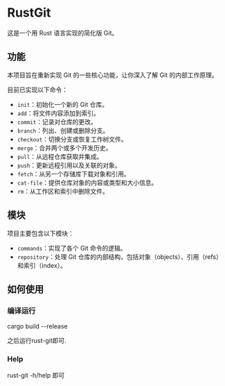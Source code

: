 # RustGit

这是一个用 Rust 语言实现的简化版 Git。

## 功能

本项目旨在重新实现 Git 的一些核心功能，让你深入了解 Git 的内部工作原理。

目前已实现以下命令：

*   `init`：初始化一个新的 Git 仓库。
*   `add`：将文件内容添加到索引。
*   `commit`：记录对仓库的更改。
*   `branch`：列出、创建或删除分支。
*   `checkout`：切换分支或恢复工作树文件。
*   `merge`：合并两个或多个开发历史。
*   `pull`：从远程仓库获取并集成。
*   `push`：更新远程引用以及关联的对象。
*   `fetch`：从另一个存储库下载对象和引用。
*   `cat-file`：提供仓库对象的内容或类型和大小信息。
*   `rm`：从工作区和索引中删除文件。

## 模块

项目主要包含以下模块：

*   `commands`：实现了各个 Git 命令的逻辑。
*   `repository`：处理 Git 仓库的内部结构，包括对象（objects）、引用（refs）和索引（index）。

## 如何使用

### 编译运行
cargo build --release

之后运行rust-git即可.

### Help

rust-git -h/help 即可
